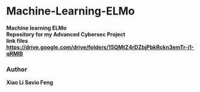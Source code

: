 # Machine-Learning-ELMo
<b>Machine learning ELMo<b>
 <br>
Repository for my Advanced Cybersec Project <br>
link files
https://drive.google.com/drive/folders/15QMtZ4rDZbjPbkRckn3emTr-i1-qRMlB


### Author
Xiao Li Savio Feng
